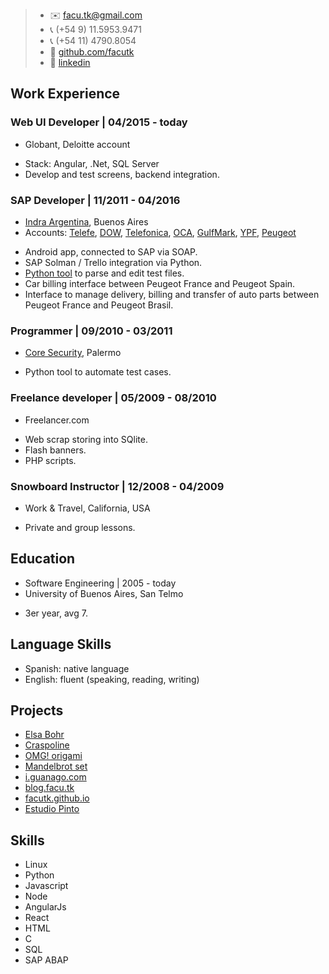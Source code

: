 > - :envelope: facu.tk@gmail.com
> - :telephone_receiver: (+54 9) 11.5953.9471
> - :telephone_receiver: (+54 11) 4790.8054
> - :notebook: [github.com/facutk](https://github.com/facutk)
> - :office: [linkedin](https://www.linkedin.com/in/juan-tkaczyszyn-b2630036)

## Work Experience

### Web UI Developer | 04/2015 - today
* Globant, Deloitte account
- Stack: Angular, .Net, SQL Server
- Develop and test screens, backend integration.

### SAP Developer | 11/2011 - 04/2016
* [Indra Argentina](http://www.indracompany.com/en/pais/argentina), Buenos Aires
* Accounts: [Telefe](http://telefe.com/), [DOW](http://www.dow.com/), [Telefonica](http://www.telefonica.com.ar/), [OCA](http://www.oca.com.ar/), [GulfMark](http://www.gulfmark.com/), [YPF](http://www.ypf.com/), [Peugeot](http://www.peugeot.com/)
- Android app, connected to SAP via SOAP.
- SAP Solman / Trello integration via Python.
- [Python tool](http://home.facu.tk/tatou) to parse and edit test files.
- Car billing interface between Peugeot France and Peugeot Spain.
- Interface to manage delivery, billing and transfer of auto parts between Peugeot France and Peugeot Brasil.

### Programmer | 09/2010 - 03/2011
* [Core Security](https://www.coresecurity.com/), Palermo
- Python tool to automate test cases.

### Freelance developer | 05/2009 - 08/2010
* Freelancer.com
- Web scrap storing into SQlite.
- Flash banners.
- PHP scripts.

### Snowboard Instructor | 12/2008 - 04/2009
* Work & Travel, California, USA
- Private and group lessons.

## Education
* Software Engineering | 2005 - today
* University of Buenos Aires, San Telmo
- 3er year, avg 7.

## Language Skills
- Spanish: native language
- English: fluent (speaking, reading, writing)

## Projects
- [Elsa Bohr](http://landing.elsabohr.com/)
- [Craspoline](http://home.facu.tk/crasponline/index.html#/)
- [OMG! origami](http://www.omgorigami.com/)
- [Mandelbrot set](http://home.facu.tk/mandelbrot)
- [i.guanago.com](http://i.guanago.com/)
- [blog.facu.tk](http://blog.facu.tk)
- [facutk.github.io](http://facutk.github.io)
- [Estudio Pinto](http://home.facu.tk/estudiopinto)

## Skills
- Linux
- Python
- Javascript
- Node
- AngularJs
- React
- HTML
- C
- SQL
- SAP ABAP

